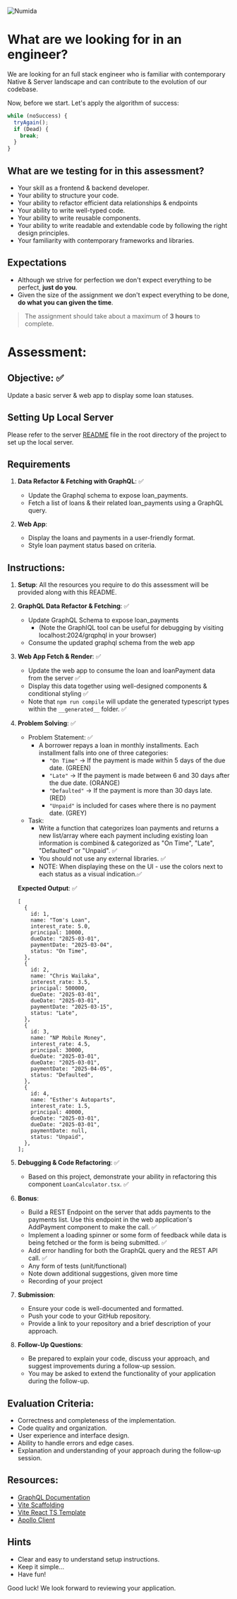 ![Numida](../logo.numida.png)

# What are we looking for in an engineer?

We are looking for an full stack engineer who is familiar with contemporary Native & Server landscape and can contribute to the evolution of our codebase.

Now, before we start. Let's apply the algorithm of success:

```js
while (noSuccess) {
  tryAgain();
  if (Dead) {
    break;
  }
}
```

## What are we testing for in this assessment?

- Your skill as a frontend & backend developer.
- Your ability to structure your code.
- Your ability to refactor efficient data relationships & endpoints
- Your ability to write well-typed code.
- Your ability to write reusable components.
- Your ability to write readable and extendable code by following the right design principles.
- Your familiarity with contemporary frameworks and libraries.

## Expectations

- Although we strive for perfection we don't expect everything to be perfect, **just do you**.
- Given the size of the assignment we don't expect everything to be done, **do what you can given the time**.

> The assignment should take about a maximum of **3 hours** to complete.

# Assessment:

## Objective: ✅

Update a basic server & web app to display some loan statuses.

## Setting Up Local Server

Please refer to the server [README](server/README.md) file in the root directory of the project to set up the local server.

## Requirements

1. **Data Refactor & Fetching with GraphQL**: ✅

   - Update the Graphql schema to expose loan_payments.
   - Fetch a list of loans & their related loan_payments using a GraphQL query.

2. **Web App**:
   - Display the loans and payments in a user-friendly format.
   - Style loan payment status based on criteria.

## Instructions:

1. **Setup**: All the resources you require to do this assessment will be provided along with this README.

2. **GraphQL Data Refactor & Fetching**: ✅

   - Update GraphQL Schema to expose loan_payments
     - (Note the GraphIQL tool can be useful for debugging by visiting localhost:2024/grqphql in your browser)
   - Consume the updated graphql schema from the web app

3. **Web App Fetch & Render**: ✅

   - Update the web app to consume the loan and loanPayment data from the server ✅
   - Display this data together using well-designed components & conditional styling ✅
   - Note that `npm run compile` will update the generated typescript types within the `__generated__` folder. ✅

4. **Problem Solving**: ✅

   - Problem Statement: ✅
     - A borrower repays a loan in monthly installments. Each installment falls into one of three categories:
       - `"On Time"` → If the payment is made within 5 days of the due date. (GREEN)
       - `"Late"` → If the payment is made between 6 and 30 days after the due date. (ORANGE)
       - `"Defaulted"` → If the payment is more than 30 days late. (RED)
       - `"Unpaid"` is included for cases where there is no payment date. (GREY)
   - Task:
     - Write a function that categorizes loan payments and returns a new list/array where each payment including existing loan information is combined & categorized as "On Time", "Late", "Defaulted" or "Unpaid". ✅
     - You should not use any external libraries. ✅
     - NOTE: When displaying these on the UI - use the colors next to each status as a visual indication.✅

   **Expected Output**: ✅

   ```tsx
   [
     {
       id: 1,
       name: "Tom's Loan",
       interest_rate: 5.0,
       principal: 10000,
       dueDate: "2025-03-01",
       paymentDate: "2025-03-04",
       status: "On Time",
     },
     {
       id: 2,
       name: "Chris Wailaka",
       interest_rate: 3.5,
       principal: 500000,
       dueDate: "2025-03-01",
       dueDate: "2025-03-01",
       paymentDate: "2025-03-15",
       status: "Late",
     },
     {
       id: 3,
       name: "NP Mobile Money",
       interest_rate: 4.5,
       principal: 30000,
       dueDate: "2025-03-01",
       dueDate: "2025-03-01",
       paymentDate: "2025-04-05",
       status: "Defaulted",
     },
     {
       id: 4,
       name: "Esther's Autoparts",
       interest_rate: 1.5,
       principal: 40000,
       dueDate: "2025-03-01",
       dueDate: "2025-03-01",
       paymentDate: null,
       status: "Unpaid",
     },
   ];
   ```

5. **Debugging & Code Refactoring**: ✅

   - Based on this project, demonstrate your ability in refactoring this component `LoanCalculator.tsx`. ✅

6. **Bonus**:

   - Build a REST Endpoint on the server that adds payments to the payments list. Use this endpoint in the web application's AddPayment component to make the call. ✅
   - Implement a loading spinner or some form of feedback while data is being fetched or the form is being submitted. ✅
   - Add error handling for both the GraphQL query and the REST API call. ✅
   - Any form of tests (unit/functional)
   - Note down additional suggestions, given more time
   - Recording of your project

7. **Submission**:

   - Ensure your code is well-documented and formatted.
   - Push your code to your GitHub repository.
   - Provide a link to your repository and a brief description of your approach.

8. **Follow-Up Questions**:
   - Be prepared to explain your code, discuss your approach, and suggest improvements during a follow-up session.
   - You may be asked to extend the functionality of your application during the follow-up.

## Evaluation Criteria:

- Correctness and completeness of the implementation.
- Code quality and organization.
- User experience and interface design.
- Ability to handle errors and edge cases.
- Explanation and understanding of your approach during the follow-up session.

## Resources:

- [GraphQL Documentation](https://graphql.org/learn/)
- [Vite Scaffolding](https://vite.dev/guide/#scaffolding-your-first-vite-project)
- [Vite React TS Template](https://github.com/vitejs/vite/tree/main/packages/create-vite/template-react-ts)
- [Apollo Client](https://www.apollographql.com/docs/react/get-started)

## Hints

- Clear and easy to understand setup instructions.
- Keep it simple...
- Have fun!

Good luck! We look forward to reviewing your application.
